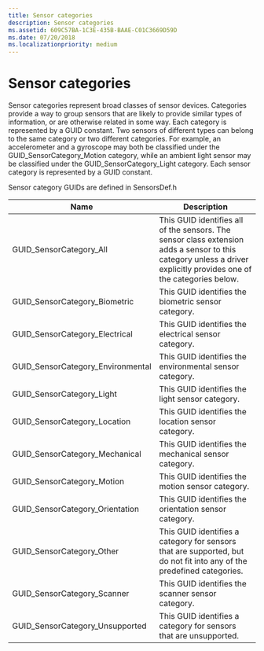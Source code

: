 ```yaml
---
title: Sensor categories
description: Sensor categories
ms.assetid: 609C57BA-1C3E-435B-BAAE-C01C3669D59D
ms.date: 07/20/2018
ms.localizationpriority: medium
---
```


# Sensor categories

Sensor categories represent broad classes of sensor devices. Categories provide a way to group sensors that are likely to provide similar types of information, or are otherwise related in some way. Each category is represented by a GUID constant. Two sensors of different types can belong to the same category or two different categories. For example, an accelerometer and a gyroscope may both be classified under the GUID_SensorCategory_Motion category, while an ambient light sensor may be classified under the GUID_SensorCategory_Light category. Each sensor category is represented by a GUID constant.

Sensor category GUIDs are defined in SensorsDef.h

| Name | Description |
| --- | --- |
| GUID_SensorCategory_All| This GUID identifies all of the sensors. The sensor class extension adds a sensor to this category unless a driver explicitly provides one of the categories below. |
| GUID_SensorCategory_Biometric | This GUID identifies the biometric sensor category. |
| GUID_SensorCategory_Electrical | This GUID identifies the electrical sensor category. |
| GUID_SensorCategory_Environmental| This GUID identifies the environmental sensor category. |
| GUID_SensorCategory_Light| This GUID identifies the light sensor category. |
| GUID_SensorCategory_Location | This GUID identifies the location sensor category. |
| GUID_SensorCategory_Mechanical| This GUID identifies the mechanical sensor category. |
| GUID_SensorCategory_Motion| This GUID identifies the motion sensor category. |
| GUID_SensorCategory_Orientation | This GUID identifies the orientation sensor category. |
| GUID_SensorCategory_Other | This GUID identifies a category for sensors that are supported, but do not fit into any of the predefined categories. |
| GUID_SensorCategory_Scanner| This GUID identifies the scanner sensor category. |
| GUID_SensorCategory_Unsupported| This GUID identifies a category for sensors that are unsupported. |

